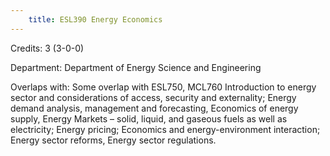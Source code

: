 ```yaml
---
    title: ESL390 Energy Economics
---
```

Credits: 3 (3-0-0)

Department: Department of Energy Science and Engineering

Overlaps with: Some overlap with ESL750, MCL760 Introduction to energy sector and considerations of access, security and externality; Energy demand analysis, management and forecasting, Economics of energy supply, Energy Markets – solid, liquid, and gaseous fuels as well as electricity; Energy pricing; Economics and energy-environment interaction; Energy sector reforms, Energy sector regulations.
